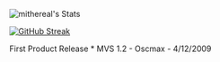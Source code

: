 ![mithereal's Stats](https://github-readme-stats.vercel.app/api?username=mithereal&theme=vue-dark&show_icons=true&hide_border=true&count_private=true)

[![GitHub Streak](https://github-readme-streak-stats.herokuapp.com?user=mithereal&theme=tokyonight&hide_border=true&ring=DD2727)](https://git.io/streak-stats)

First Product Release * MVS 1.2 - Oscmax - 4/12/2009

